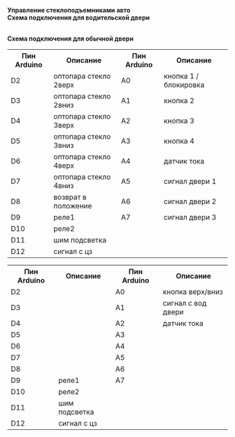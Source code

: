 <b>Управление стеклоподъемниками авто</b>
<br>
<b>Схема подключения для водительской двери</b>
<table>
    <tr>
        <th>Пин Arduino</th>
        <th>Описание</th>
        <th>Пин Arduino</th>
        <th>Описание</th>
    </tr>
    <tr>
        <td>D2</td>
        <td>оптопара стекло 2верх</td>
        <td>A0</td>
        <td>кнопка 1 / блокировка</td>
    </tr>
    <tr>
        <td>D3</td>
        <td>оптопара стекло 2вниз</td>
        <td>A1</td>
        <td>кнопка 2</td>
    </tr>
    <tr>
        <td>D4</td>
        <td>оптопара стекло 3верх</td>
        <td>A2</td>
        <td>кнопка 3</td>
    </tr>
    <tr>
        <td>D5</td>
        <td>оптопара стекло 3вниз</td>
        <td>A3</td>
        <td>кнопка 4</td>
    </tr>
    <tr>
        <td>D6</td>
        <td>оптопара стекло 4верх</td>
        <td>A4</td>
        <td>датчик тока</td>
    </tr>
    <tr>
        <td>D7</td>
        <td>оптопара стекло 4вниз</td>
        <td>A5</td>
        <td>сигнал двери 1</td>
    </tr>
    <tr>
        <td>D8</td>
        <td>возврат в положение</td>
        <td>A6</td>
        <td>сигнал двери 2</td>
    </tr>
    <tr>
        <td>D9</td>
        <td>реле1</td>
        <td>A7</td>
        <td>сигнал двери 3</td>
    </tr>
    <tr>
        <td>D10</td>
        <td>реле2</td>
        <td></td>
        <td></td>
    </tr>
    <tr>
        <td>D11</td>
        <td>шим подсветка</td>
        <td></td>
        <td></td>
    </tr>
    <tr>
        <td>D12</td>
        <td>сигнал с цз</td>
        <td></td>
        <td></td>
    </tr>
<br>	
<b>Схема подключения для обычной двери</b>
<table>
    <tr>
        <th>Пин Arduino</th>
        <th>Описание</th>
        <th>Пин Arduino</th>
        <th>Описание</th>
    </tr>
    <tr>
        <td>D2</td>
        <td></td>
        <td>A0</td>
        <td>кнопка верх/вниз</td>
    </tr>
    <tr>
        <td>D3</td>
        <td></td>
        <td>A1</td>
        <td>сигнал с вод двери</td>
    </tr>
    <tr>
        <td>D4</td>
        <td></td>
        <td>A2</td>
        <td>датчик тока</td>
    </tr>
    <tr>
        <td>D5</td>
        <td></td>
        <td>A3</td>
        <td></td>
    </tr>
    <tr>
        <td>D6</td>
        <td></td>
        <td>A4</td>
        <td></td>
    </tr>
    <tr>
        <td>D7</td>
        <td></td>
        <td>A5</td>
        <td></td>
    </tr>
    <tr>
        <td>D8</td>
        <td></td>
        <td>A6</td>
        <td></td>
    </tr>
    <tr>
        <td>D9</td>
        <td>реле1</td>
        <td>A7</td>
        <td></td>
    </tr>
    <tr>
        <td>D10</td>
        <td>реле2</td>
        <td></td>
        <td></td>
    </tr>
    <tr>
        <td>D11</td>
        <td>шим подсветка</td>
        <td></td>
        <td></td>
    </tr>
    <tr>
        <td>D12</td>
        <td>сигнал с цз</td>
        <td></td>
        <td></td>
    </tr>
</table>
